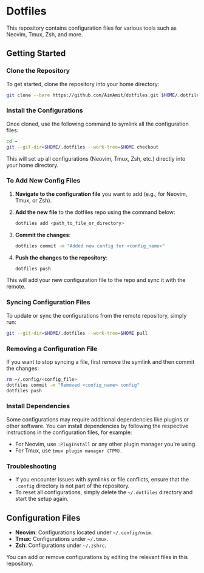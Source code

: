 # Dotfiles

This repository contains configuration files for various tools such as Neovim, Tmux, Zsh, and more.

## Getting Started

### Clone the Repository

To get started, clone the repository into your home directory:

```sh
git clone --bare https://github.com/AimAmit/dotfiles.git $HOME/.dotfiles
```

### Install the Configurations

Once cloned, use the following command to symlink all the configuration files:

```sh
cd ~
git --git-dir=$HOME/.dotfiles --work-tree=$HOME checkout
```

This will set up all configurations (Neovim, Tmux, Zsh, etc.) directly into your home directory.

### To Add New Config Files

1. **Navigate to the configuration file** you want to add (e.g., for Neovim, Tmux, or Zsh).
2. **Add the new file** to the dotfiles repo using the command below:

   ```sh
   dotfiles add <path_to_file_or_directory>
   ```

3. **Commit the changes**:

   ```sh
   dotfiles commit -m "Added new config for <config_name>"
   ```

4. **Push the changes to the repository**:

   ```sh
   dotfiles push
   ```

This will add your new configuration file to the repo and sync it with the remote.

### Syncing Configuration Files

To update or sync the configurations from the remote repository, simply run:

```sh
git --git-dir=$HOME/.dotfiles --work-tree=$HOME pull
```

### Removing a Configuration File

If you want to stop syncing a file, first remove the symlink and then commit the changes:

```sh
rm ~/.config/<config_file>
dotfiles commit -m "Removed <config_name> config"
dotfiles push
```

### Install Dependencies

Some configurations may require additional dependencies like plugins or other software. You can install dependencies by following the respective instructions in the configuration files, for example:

- For Neovim, use `:PlugInstall` or any other plugin manager you're using.
- For Tmux, use `tmux plugin manager (TPM)`.

### Troubleshooting

- If you encounter issues with symlinks or file conflicts, ensure that the `.config` directory is not part of the repository.
- To reset all configurations, simply delete the `~/.dotfiles` directory and start the setup again.

## Configuration Files

- **Neovim**: Configurations located under `~/.config/nvim`.
- **Tmux**: Configurations under `~/.tmux`.
- **Zsh**: Configurations under `~/.zshrc`.

You can add or remove configurations by editing the relevant files in this repository.
